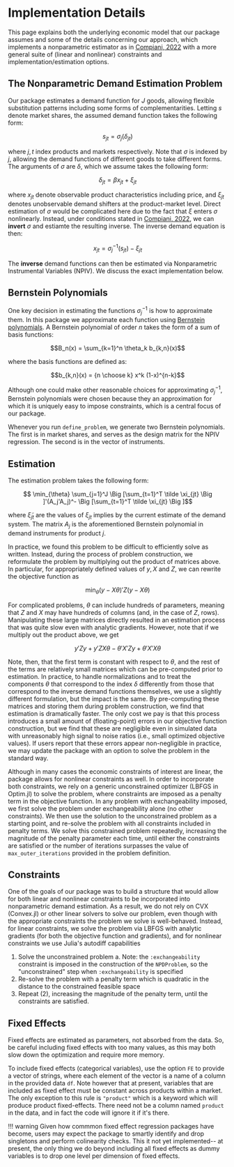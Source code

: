 # Implementation Details

This page explains both the underlying economic model that our package assumes and some of the details concerning our approach, which implements a nonparametric estimator as in [Compiani, 2022](https://drive.google.com/file/d/1GTDJ7W9Fu0mugQsm14125jYJkPbTvGFh/view?pli=1) with a more general suite of (linear and nonlinear) constraints and implementation/estimation options. 

## The Nonparametric Demand Estimation Problem 
Our package estimates a demand function for $J$ goods, allowing flexible substitution patterns including some forms of complementarities. Letting $s$ denote market shares, the assumed demand function takes the following form: 

```math
    s_{jt} = \sigma_j(\delta_{jt})
```
where $j,t$ index products and markets respectively. Note that $\sigma$ is indexed by $j$, allowing the demand functions of different goods to take different forms. The arguments of $\sigma$ are $\delta$, which we assume takes the following form: 

```math
    \delta_{jt} = \beta x_{jt} + \xi_{jt}
```
where $x_{jt}$ denote observable product characteristics including price, and $\xi_{jt}$ denotes unobservable demand shifters at the product-market level. Direct estimation of $\sigma$ would be complicated here due to the fact that $\xi$ enters $\sigma$ nonlinearly. Instead, under conditions stated in [Compiani, 2022](https://drive.google.com/file/d/1GTDJ7W9Fu0mugQsm14125jYJkPbTvGFh/view?pli=1), we can **invert** $\sigma$ and estiamte the resulting inverse. The inverse demand equation is then: 

```math
    x_{jt} = \sigma^{-1}_{j}(s_{jt}) - \xi_{jt}
```

The **inverse** demand functions can then be estimated via Nonparametric Instrumental Variables (NPIV). We discuss the exact implementation below. 

## Bernstein Polynomials 
One key decision in estimating the functions $\sigma^{-1}_j$ is how to approximate them. In this package we approximate each function using [Bernstein polynomials](https://en.wikipedia.org/wiki/Bernstein_polynomial). A Bernstein polynomial of order $n$ takes the form of a sum of basis functions:  

```math
B_n(x) = \sum_{k=1}^n \theta_k b_{k,n}(x)
```
where the basis functions are defined as:

```math
b_{k,n}(x) =  {n \choose k} x^k (1-x)^{n-k}
```

Although one could make other reasonable choices for approximating $\sigma^{-1}_j$, Bernstein polynomials were chosen because they an approximation for which it is uniquely easy to impose constraints, which is a central focus of our package. 

Whenever you run `define_problem`, we generate two Bernstein polynomials. The first is in market shares, and serves as the design matrix for the NPIV regression. The second is in the vector of instruments. 

## Estimation
The estimation problem takes the following form: 

```math
    \min_{\theta} \sum_{j=1}^J \Big [\sum_{t=1}^T \tilde \xi_{jt} \Big ]'(A_j'A_j)^- \Big [\sum_{t=1}^T \tilde \xi_{jt} \Big ]
```
where $\tilde \xi_{jt}$ are the values of $\xi_{jt}$ implies by the current estimate of the demand system. The matrix $A_j$ is the aforementioned Bernstein polynomial in demand instruments for product $j$.

In practice, we found this problem to be difficult to efficiently solve as written. Instead, during the process of problem construction, we reformulate the problem
by multiplying out the product of matrices above. In particular, for appropriately defined values of $y,X$ and $Z$, we can rewrite the objective function as 

```math 
    \min_\theta (y - X\theta)' Z (y - X \theta)
```

For complicated problems, $\theta$ can include hundreds of parameters, meaning that $Z$ and $X$ may have hundreds of columns (and, in the case of $Z$, rows). Manipulating 
these large matrices directly resulted in an estimation process that was quite slow even with analytic gradients. However, note that if we multiply out the product above, we get 
```math 
    y'Zy + y'Z X\theta - \theta'X'Zy + \theta'X'X \theta 
```
Note, then, that the first term is constant with respect to $\theta$, and the rest of the terms are relatively small matrices which can be pre-computed prior to estimation. 
In practice, to handle normalizations and to treat the components $\theta$ that correspond to the index $\delta$ differently from those that correspond to the inverse demand functions themselves, 
we use a slightly different formulation, but the impact is the same. By pre-computing these matrices and storing them during problem construction, we find that estimation is dramatically faster. 
The only cost we pay is that this process introduces a small amount of (floating-point) errors in our objective function construction, but we find that these are negligible even in simulated data with unreasonably high signal to noise ratios (i.e., small optimized objective values). If users report that these errors appear non-negligible in practice, we may update the package with an option to solve the problem in the standard way. 

Although in many cases the economic constraints of interest are linear, the package allows for nonlinear constraints as well. In order to incorporate both constraints, we 
rely on a generic unconstrained optimizer (LBFGS in Optim.jl) to solve the problem, where constraints are imposed as a penalty term in the objective function. In any problem with 
exchangeability imposed, we first solve the problem under exchangeability alone (no other constraints). We then use the solution to the unconstrained problem as a starting point, and re-solve 
the problem with all constraints included in penalty terms. We solve this constrained problem repeatedly, increasing the magnitude of the penalty parameter each time, until either the constraints 
are satisfied or the number of iterations surpasses the value of `max_outer_iterations` provided in the problem definition. 

## Constraints
One of the goals of our package was to build a structure that would allow for both linear and nonlinear constraints to be incorporated into nonparametric demand estimation. As a result, we do not rely on CVX (Convex.jl) or other linear solvers to solve our problem, even though with the appropriate constraints the problem we solve is well-behaved. Instead, for linear constraints, we solve the problem via LBFGS with analytic gradients (for both the objective function and gradients), and for nonlinear constraints we use Julia's autodiff capabilities 

1. Solve the unconstrained problem
    a. Note: the `:exchangeability` constraint is imposed in the construction of the `NPDProblem`, so the "unconstrained" step when `:exchangeability` is specified  
2. Re-solve the problem with a penalty term which is quadratic in the distance to the constrained feasible space 
3. Repeat (2), increasing the magnitude of the penalty term, until the constraints are satisfied. 

## Fixed Effects
Fixed effects are estimated as parameters, not absorbed from the data. So, be careful including fixed effects with too many values, as this may both slow down the optimization and require more memory.

To include fixed effects (categorical variables), use the option `FE` to provide a vector of strings, where each element of the vector is a name of a column in the provided data `df`. Note however that at present, variables that are included as fixed effect must be constant across products within a market. The only exception to this rule is `"product"` which is a keyword which will produce product fixed-effects. There need not be a column named `product` in the data, and in fact the code will ignore it if it's there. 

!!! warning 
    Given how commmon fixed effect regression packages have become, users may expect the package to smartly identify and drop singletons and perform colinearity checks. This it not yet implemented-- at present, the only thing we do beyond including all fixed effects as dummy variables is to drop one level per dimension of fixed effects. 
